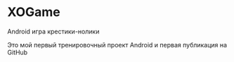 # XOGame
Android игра крестики-нолики

Это мой первый тренировочный проект Android и первая публикация на GitHub
